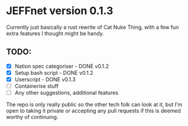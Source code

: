 # JEFFnet version 0.1.3

Currently just basically a rust rewrite of Cat Nuke Thing, with a few fun extra features I thought might be handy. 

## TODO:
- [x] Nation spec categoriser - DONE v0.1.2
- [x] Setup bash script - DONE v0.1.2
- [x] Userscript - DONE v0.1.3
- [ ] Containerise stuff
- [ ] Any other suggestions, additional features

The repo is only really public so the other tech folk can look at it, but I'm open to taking it private or accepting any pull requests if this is deemed worthy of continuing.

